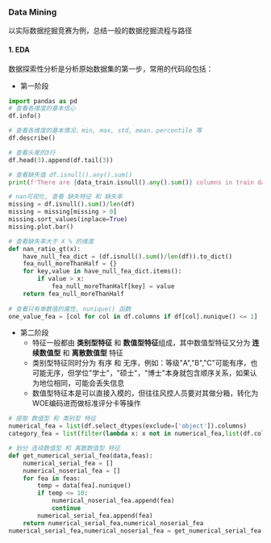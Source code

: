 ### Data Mining  
以实际数据挖掘竞赛为例，总结一般的数据挖掘流程与路径
#### 1. EDA 
数据探索性分析是分析原始数据集的第一步，常用的代码段包括：
- 第一阶段
```python  
import pandas as pd 
# 查看各维度的基本信心
df.info()   

# 查看各维度的基本情况，min, max, std, mean，percentile 等
df.describe()  

# 查看头尾的3行
df.head(3).append(df.tail(3)) 

# 查看缺失值 df.isnull().any().sum()
print(f'There are {data_train.isnull().any().sum()} columns in train dataset with missing values.') 

# nan可视化, 查看 缺失特征 和 缺失率
missing = df.isnull().sum()/len(df)
missing = missing[missing > 0]
missing.sort_values(inplace=True)
missing.plot.bar()

# 查看缺失率大于 X % 的维度
def nan_ratio_gt(x):
    have_null_fea_dict = (df.isnull().sum()/len(df)).to_dict()
    fea_null_moreThanHalf = {}
    for key,value in have_null_fea_dict.items():
        if value > x:
            fea_null_moreThanHalf[key] = value  
    return fea_null_moreThanHalf 
    
# 查看只有单数值的属性, nunique() 函数
one_value_fea = [col for col in df.columns if df[col].nunique() <= 1]  

``` 

- 第二阶段
    - 特征一般都由 **类别型特征** 和 **数值型特征**组成，其中数值型特征又分为 **连续数值型** 和 **离散数值型** 特征  
    - 类别型特征同时分为 有序 和 无序，例如：等级"A","B","C"可能有序，也可能无序，但学位"学士"，"硕士"，"博士"本身就包含顺序关系，如果认为地位相同，可能会丢失信息 
    - 数值型特征本是可以直接入模的，但往往风控人员要对其做分箱，转化为WOE编码进而做标准评分卡等操作
```python  
# 提取 数值型 和 类别型 特征 
numerical_fea = list(df.select_dtypes(exclude=['object']).columns)
category_fea = list(filter(lambda x: x not in numerical_fea,list(df.columns))) 

# 划分 连续数值型 和 离散数值型 特征 
def get_numerical_serial_fea(data,feas):
    numerical_serial_fea = []
    numerical_noserial_fea = []
    for fea in feas:
        temp = data[fea].nunique()
        if temp <= 10:
            numerical_noserial_fea.append(fea)
            continue
        numerical_serial_fea.append(fea)
    return numerical_serial_fea,numerical_noserial_fea
numerical_serial_fea,numerical_noserial_fea = get_numerical_serial_fea(df, numerical_fea)

```  

